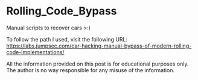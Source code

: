 # Rolling_Code_Bypass
Manual scripts to recover cars >:)

To follow the path I used, visit the following URL:
https://labs.jumpsec.com/car-hacking-manual-bypass-of-modern-rolling-code-implementations/

All the information provided on this post is for educational purposes only. The author is no way responsible for any misuse of the information.

